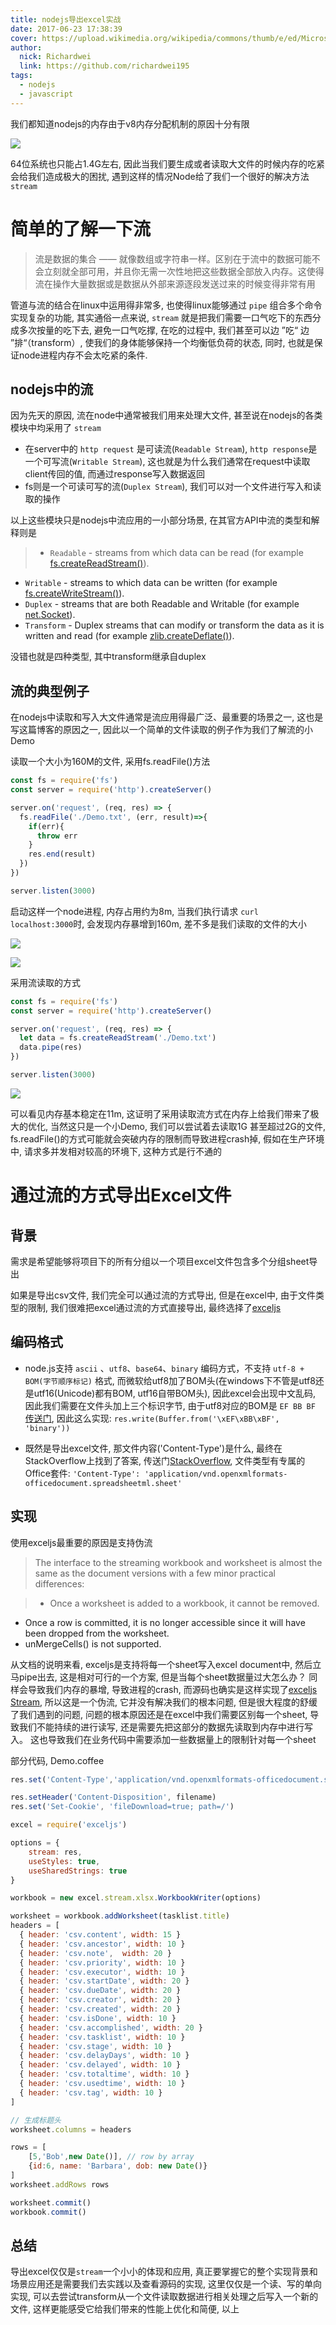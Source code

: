 ```yaml
---
title: nodejs导出excel实战
date: 2017-06-23 17:38:39
cover: https://upload.wikimedia.org/wikipedia/commons/thumb/e/ed/Microsoft_Office_Excel_%282013%E2%80%93present%29.svg/1200px-Microsoft_Office_Excel_%282013%E2%80%93present%29.svg.png
author: 
  nick: Richardwei
  link: https://github.com/richardwei195
tags:
  - nodejs
  - javascript
---
```




我们都知道nodejs的内存由于v8内存分配机制的原因十分有限

![](http://blog.richardwei.cn/asset/V8%E7%9A%84%E5%86%85%E5%AD%98%E5%88%86%E9%85%8D.png)

64位系统也只能占1.4G左右, 因此当我们要生成或者读取大文件的时候内存的吃紧会给我们造成极大的困扰, 遇到这样的情况Node给了我们一个很好的解决方法 `stream`
<!-- more -->
# 简单的了解一下流

> 流是数据的集合 —— 就像数组或字符串一样。区别在于流中的数据可能不会立刻就全部可用，并且你无需一次性地把这些数据全部放入内存。这使得流在操作大量数据或是数据从外部来源逐段发送过来的时候变得非常有用

管道与流的结合在linux中运用得非常多, 也使得linux能够通过 `pipe` 组合多个命令实现复杂的功能, 其实通俗一点来说, `stream` 就是把我们需要一口气吃下的东西分成多次按量的吃下去, 避免一口气吃撑, 在吃的过程中, 我们甚至可以边 ”吃“ 边 ”排“（transform）, 使我们的身体能够保持一个均衡低负荷的状态, 同时, 也就是保证node进程内存不会太吃紧的条件.

## nodejs中的流

因为先天的原因, 流在node中通常被我们用来处理大文件, 甚至说在nodejs的各类模块中均采用了 `stream`

- 在server中的 `http request` 是可读流(`Readable Stream`), `http response`是一个可写流(`Writable Stream`), 这也就是为什么我们通常在request中读取client传回的值, 而通过response写入数据返回
- fs则是一个可读可写的流(`Duplex Stream`), 我们可以对一个文件进行写入和读取的操作

以上这些模块只是nodejs中流应用的一小部分场景, 在其官方API中流的类型和解释则是
 
> - `Readable` - streams from which data can be read (for example [fs.createReadStream()](https://nodejs.org/dist/latest-v8.x/docs/api/fs.html#fs_fs_createreadstream_path_options)).
- `Writable` - streams to which data can be written (for example [fs.createWriteStream()](https://nodejs.org/dist/latest-v8.x/docs/api/fs.html#fs_fs_createwritestream_path_options)).
- `Duplex` - streams that are both Readable and Writable (for example [net.Socket](https://nodejs.org/dist/latest-v8.x/docs/api/net.html#net_class_net_socket)).
- `Transform` - Duplex streams that can modify or transform the data as it is written and read (for example [zlib.createDeflate()](https://nodejs.org/dist/latest-v8.x/docs/api/zlib.html#zlib_zlib_createdeflate_options)).

没错也就是四种类型, 其中transform继承自duplex

## 流的典型例子

在nodejs中读取和写入大文件通常是流应用得最广泛、最重要的场景之一, 这也是写这篇博客的原因之一, 因此以一个简单的文件读取的例子作为我们了解流的小Demo

读取一个大小为160M的文件, 采用fs.readFile()方法

```javascript
const fs = require('fs')
const server = require('http').createServer()

server.on('request', (req, res) => {
  fs.readFile('./Demo.txt', (err, result)=>{
  	if(err){
  	  throw err
  	}
  	res.end(result)
  })
})

server.listen(3000)
```

启动这样一个node进程, 内存占用约为8m, 当我们执行请求 `curl localhost:3000`时, 会发现内存暴增到160m, 差不多是我们读取的文件的大小

![](http://blog.richardwei.cn/asset/yuansheng.png)

![](http://blog.richardwei.cn/asset/160.png)

采用流读取的方式

```javascript
const fs = require('fs')
const server = require('http').createServer()

server.on('request', (req, res) => {
  let data = fs.createReadStream('./Demo.txt')
  data.pipe(res)
})

server.listen(3000)

```

![](http://blog.richardwei.cn/asset/10.png)

可以看见内存基本稳定在11m, 这证明了采用读取流方式在内存上给我们带来了极大的优化, 当然这只是一个小Demo, 我们可以尝试着去读取1G 甚至超过2G的文件, fs.readFile()的方式可能就会突破内存的限制而导致进程crash掉, 假如在生产环境中, 请求多并发相对较高的环境下, 这种方式是行不通的


# 通过流的方式导出Excel文件

## 背景

需求是希望能够将项目下的所有分组以一个项目excel文件包含多个分组sheet导出

如果是导出csv文件, 我们完全可以通过流的方式导出, 但是在excel中, 由于文件类型的限制, 我们很难把excel通过流的方式直接导出, 最终选择了[exceljs](https://github.com/guyonroche/exceljs)

## 编码格式

- node.js支持 `ascii` 、`utf8`、`base64`、`binary` 编码方式，不支持 `utf-8 + BOM(字节顺序标记)` 格式, 而微软给utf8加了BOM头(在windows下不管是utf8还是utf16(Unicode)都有BOM, utf16自带BOM头), 因此excel会出现中文乱码, 因此我们需要在文件头加上三个标识字节, 由于utf8对应的BOM是 `EF BB BF` [传送门](https://zh.wikipedia.org/wiki/%E4%BD%8D%E5%85%83%E7%B5%84%E9%A0%86%E5%BA%8F%E8%A8%98%E8%99%9F), 因此这么实现: `res.write(Buffer.from('\xEF\xBB\xBF', 'binary'))` 

- 既然是导出excel文件, 那文件内容('Content-Type')是什么, 最终在StackOverflow上找到了答案, 传送门[StackOverflow](https://stackoverflow.com/questions/4212861/what-is-a-correct-mime-type-for-docx-pptx-etc), 文件类型有专属的Office套件: `'Content-Type': 'application/vnd.openxmlformats-officedocument.spreadsheetml.sheet'`


## 实现

使用exceljs最重要的原因是支持伪流

>The interface to the streaming workbook and worksheet is almost the same as the document versions with a few minor practical differences:

> - Once a worksheet is added to a workbook, it cannot be removed.
- Once a row is committed, it is no longer accessible since it will have been dropped from the worksheet.
- unMergeCells() is not supported.

从文档的说明来看, exceljs是支持将每一个sheet写入excel document中, 然后立马pipe出去, 这是相对可行的一个方案, 但是当每个sheet数据量过大怎么办？ 同样会导致我们内存的暴增, 导致进程的crash, 而源码也确实是这样实现了[exceljs Stream](https://github.com/guyonroche/exceljs#streaming-io), 所以这是一个伪流, 它并没有解决我们的根本问题, 但是很大程度的舒缓了我们遇到的问题, 问题的根本原因还是在excel中我们需要区别每一个sheet, 导致我们不能持续的进行读写, 还是需要先把这部分的数据先读取到内存中进行写入。 这也导致我们在业务代码中需要添加一些数据量上的限制针对每一个sheet

部分代码, Demo.coffee

```javascript
res.set('Content-Type','application/vnd.openxmlformats-officedocument.spreadsheetml.sheet')

res.setHeader('Content-Disposition', filename)
res.set('Set-Cookie', 'fileDownload=true; path=/')

excel = require('exceljs')

options = {
	stream: res,
	useStyles: true,
	useSharedStrings: true
}

workbook = new excel.stream.xlsx.WorkbookWriter(options)

worksheet = workbook.addWorksheet(tasklist.title)
headers = [
  { header: 'csv.content', width: 15 }
  { header: 'csv.ancestor', width: 10 }
  { header: 'csv.note',  width: 20 }
  { header: 'csv.priority', width: 10 }
  { header: 'csv.executor', width: 10 }
  { header: 'csv.startDate', width: 20 }
  { header: 'csv.dueDate', width: 20 }
  { header: 'csv.creator', width: 20 }
  { header: 'csv.created', width: 20 }
  { header: 'csv.isDone', width: 10 }
  { header: 'csv.accomplished', width: 20 }
  { header: 'csv.tasklist', width: 10 }
  { header: 'csv.stage', width: 10 }
  { header: 'csv.delayDays', width: 10 }
  { header: 'csv.delayed', width: 10 }
  { header: 'csv.totaltime', width: 10 }
  { header: 'csv.usedtime', width: 10 }
  { header: 'csv.tag', width: 10 }
]

// 生成标题头
worksheet.columns = headers

rows = [
    [5,'Bob',new Date()], // row by array
    {id:6, name: 'Barbara', dob: new Date()}
]
worksheet.addRows rows

worksheet.commit()
workbook.commit()

```

## 总结

导出excel仅仅是`stream`一个小小的体现和应用, 真正要掌握它的整个实现背景和场景应用还是需要我们去实践以及查看源码的实现, 这里仅仅是一个读、写的单向实现, 可以去尝试transform从一个文件读取数据进行相关处理之后写入一个新的文件, 这样更能感受它给我们带来的性能上优化和简便, 以上

